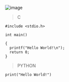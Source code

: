 ![image](https://github.com/lufffe/Beecrowd/assets/90646635/d86beb25-2a72-4480-8d1d-213d699565a7)

>C
    
    #include <stdio.h>       
    
    int main() 
    
    {                                                  
      printf("Hello World!\n");
      return 0;                             
    }      

>PYTHON

    print("Hello World!")
